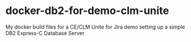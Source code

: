# docker-db2-for-demo-clm-unite
My docker build files for a CE/CLM Unite for Jira demo setting up a simple DB2 Express-C Database Server
